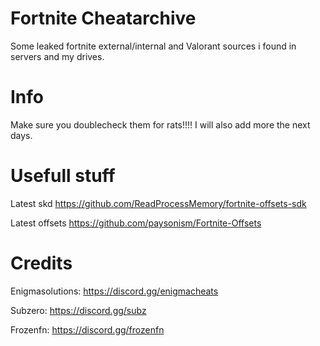 # Fortnite Cheatarchive

Some leaked fortnite external/internal and Valorant sources i found in servers and my drives.

# Info
Make sure you doublecheck them for rats!!!!
I will also add more the next days.

# Usefull stuff

Latest skd https://github.com/ReadProcessMemory/fortnite-offsets-sdk

Latest offsets https://github.com/paysonism/Fortnite-Offsets

# Credits 

Enigmasolutions: https://discord.gg/enigmacheats

Subzero: https://discord.gg/subz

Frozenfn: https://discord.gg/frozenfn




